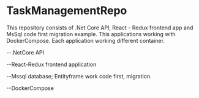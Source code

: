 # TaskManagementRepo

This repository consists of .Net Core API, React - Redux frontend app and MsSql code first migration example. This applications working with DockerCompose.
Each application working different container. 

--.NetCore API 

--React-Redux frontend application

--Mssql database; Entityframe work code first, migration.

--DockerCompose


